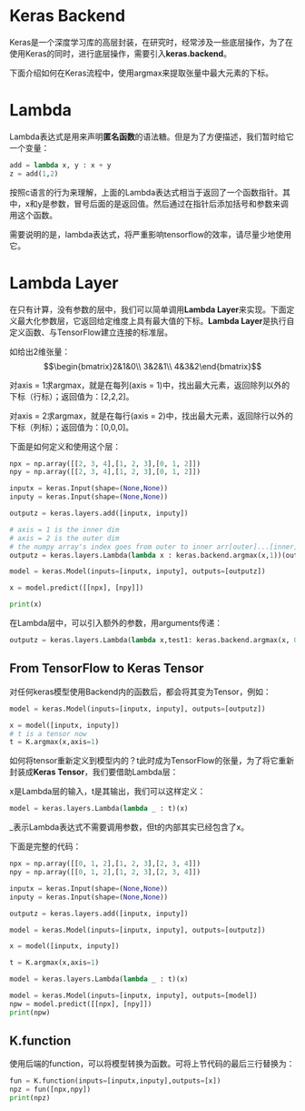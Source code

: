 # Keras Backend

Keras是一个深度学习库的高层封装，在研究时，经常涉及一些底层操作，为了在使用Keras的同时，进行底层操作，需要引入**keras.backend**。

下面介绍如何在Keras流程中，使用argmax来提取张量中最大元素的下标。

# Lambda

Lambda表达式是用来声明**匿名函数**的语法糖。但是为了方便描述，我们暂时给它一个变量：

```Python
add = lambda x, y : x + y
z = add(1,2)
```

按照c语言的行为来理解，上面的Lambda表达式相当于返回了一个函数指针。其中，x和y是参数，冒号后面的是返回值。然后通过在指针后添加括号和参数来调用这个函数。

需要说明的是，lambda表达式，将严重影响tensorflow的效率，请尽量少地使用它。

# Lambda Layer

在只有计算，没有参数的层中，我们可以简单调用**Lambda Layer**来实现。下面定义最大化参数层，它返回给定维度上具有最大值的下标。**Lambda Layer**是执行自定义函数、与TensorFlow建立连接的标准层。

如给出2维张量：
$$\begin{bmatrix}2&1&0\\
3&2&1\\
4&3&2\end{bmatrix}$$

对axis = 1求argmax，就是在每列(axis = 1)中，找出最大元素，返回除列以外的下标（行标）；返回值为：[2,2,2]。

对axis = 2求argmax，就是在每行(axis = 2)中，找出最大元素，返回除行以外的下标（列标）；返回值为：[0,0,0]。

下面是如何定义和使用这个层：

```Python
npx = np.array([[2, 3, 4],[1, 2, 3],[0, 1, 2]])
npy = np.array([[2, 3, 4],[1, 2, 3],[0, 1, 2]])

inputx = keras.Input(shape=(None,None))
inputy = keras.Input(shape=(None,None))

outputz = keras.layers.add([inputx, inputy])

# axis = 1 is the inner dim
# axis = 2 is the outer dim
# the numpy array's index goes from outer to inner arr[outer]...[inner]
outputz = keras.layers.Lambda(lambda x : keras.backend.argmax(x,1))(outputz)

model = keras.Model(inputs=[inputx, inputy], outputs=[outputz])

x = model.predict([[npx], [npy]])

print(x)
```

在Lambda层中，可以引入额外的参数，用arguments传递：

```Python
outputz = keras.layers.Lambda(lambda x,test1: keras.backend.argmax(x, 0+test1),arguments={"test1":1})(outputz)
```

## From TensorFlow to Keras Tensor

对任何keras模型使用Backend内的函数后，都会将其变为Tensor，例如：

```Python
model = keras.Model(inputs=[inputx, inputy], outputs=[outputz])

x = model([inputx, inputy])
# t is a tensor now
t = K.argmax(x,axis=1)
```

如何将tensor重新定义到模型内的？t此时成为TensorFlow的张量，为了将它重新封装成**Keras Tensor**，我们要借助Lambda层：

x是Lambda层的输入，t是其输出，我们可以这样定义：

```Python
model = keras.layers.Lambda(lambda _ : t)(x)
```

_表示Lambda表达式不需要调用参数，但t的内部其实已经包含了x。

下面是完整的代码：

```Python
npx = np.array([[0, 1, 2],[1, 2, 3],[2, 3, 4]])
npy = np.array([[0, 1, 2],[1, 2, 3],[2, 3, 4]])

inputx = keras.Input(shape=(None,None))
inputy = keras.Input(shape=(None,None))

outputz = keras.layers.add([inputx, inputy])

model = keras.Model(inputs=[inputx, inputy], outputs=[outputz])

x = model([inputx, inputy])

t = K.argmax(x,axis=1)

model = keras.layers.Lambda(lambda _ : t)(x)

model = keras.Model(inputs=[inputx, inputy], outputs=[model])
npw = model.predict([[npx], [npy]])
print(npw)
```

## K.function

使用后端的function，可以将模型转换为函数。可将上节代码的最后三行替换为：

```Python
fun = K.function(inputs=[inputx,inputy],outputs=[x])
npz = fun([npx,npy])
print(npz)
```
